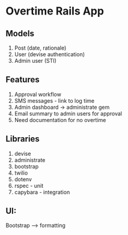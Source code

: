 # Overtime Rails App

## Models
1. Post (date, rationale)
2. User (devise authentication)
3. Admin user (STI)

## Features
1. Approval workflow
2. SMS messages - link to log time
3. Admin dashboard -> administrate gem
4. Email summary to admin users for approval
5. Need documentation for no overtime

## Libraries
1. devise
2. administrate
3. bootstrap
4. twilio
5. dotenv
6. rspec - unit
7. capybara - integration

## UI:
Bootstrap --> formatting
